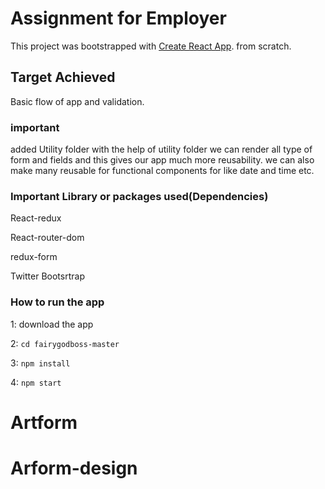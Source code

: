 # Assignment for Employer
This project was bootstrapped with [Create React App](https://github.com/facebookincubator/create-react-app). from scratch.

## Target Achieved

Basic flow of app and validation.

### important
added Utility folder with the help of utility folder we can render all type of form and fields and this gives our app much more reusability. we can also make many reusable for functional components for like date and time etc.


### Important Library or packages used(Dependencies)

React-redux

React-router-dom

redux-form

Twitter Bootsrtrap

### How to run the app
1: download the app

2: `cd fairygodboss-master`

3: `npm install`

4: `npm start`
# Artform
# Arform-design

